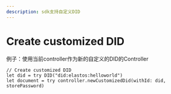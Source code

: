 ```yaml
---
description: sdk支持自定义DID
---
```


# Create customized DID

例子：使用当前controller作为新的自定义的DID的Controller

```
// Create customized DID
let did = try DID("did:elastos:helloworld")
let document = try controller.newCustomizedDid(withId: did, storePassword)
```
